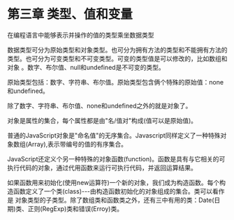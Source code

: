 # 第三章  类型、值和变量
<p>在编程语言中能够表示并操作的值的类型乘坐数据类型</p>

<p>数据类型可分为原始类型和对象类型。也可分为拥有方法的类型和不能拥有方法的类型。也可分为可变类型和不可变类型。可变的类型值是可以修改的，比如数组和对象
。数字、布尔值、null和undefined是不可变的类型。</p>
<p>
原始类型包括：数字、字符串、布尔值。原始类型包含俩个特殊的原始值：none和undefined。</p>

<p>除了数字、字符串、布尔值、none和undefined之外的就是对象了。</p>
<p>对象是属性的集合，每个属性都是由"名/值对"构成(值可以是原始值)。</p>
<p>普通的JavaScript对象是"命名值"的无序集合。Javascript同样定义了一种特殊对象数组(Array),表示带编号的值的有序集合。</p>
<p>JavaScript还定义个另一种特殊的对象函数(function)。函数是具有与它相关的可执行代码的对象，通过代用函数来运行可执行代码，并返回运算结果。</p>

<p>如果函数用来初始化(使用new运算符)一个新的对象，我们成为构造函数。每个构造函数定义了一个类(class)---由构造函数初始化的对象组成的集合。类可以看作是
对象类型的子类型。除了数组类和函数类之外，还有三中有用的类：Date(日期)类、正则(RegExp)类和错误(Erroy)类。</p>
